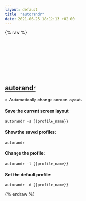 ```yaml
---
layout: default
title: "autorandr"
date: 2021-06-25 18:12:13 +02:00
---
```

{% raw %}
<h2 id="autorandr">
  <a href="/en/linux/autorandr.html">autorandr</a> <a href="#autorandr"><svg class="icon">
    <use href="/assets/images/unicode_sprite.svg#link" />
  </svg></a>
</h2>
> Automatically change screen layout.

#### Save the current screen layout:
```shell
autorandr -s {{profile_name}}
```
#### Show the saved profiles:
```shell
autorandr
```
#### Change the profile:
```shell
autorandr -l {{profile_name}}
```
#### Set the default profile:
```shell
autorandr -d {{profile_name}}
```
{% endraw %}